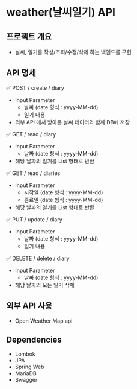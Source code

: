 # weather(날씨일기) API

## 프로젝트 개요
- 날씨, 일기를 작성/조회/수정/삭제 하는 백엔드를 구현

## API 명세
✅ POST / create / diary
- Input Parameter
  - 날짜 (date 형식 : yyyy-MM-dd) 
  - 일기 내용
- 외부 API 에서 받아온 날씨 데이터와 함께 DB에 저장

✅ GET / read / diary
- Input Parameter
  - 날짜 (date 형식 : yyyy-MM-dd) 
- 해당 날짜의 일기를 List 형태로 반환

✅ GET / read / diaries
- Input Parameter
  - 시작일 (date 형식 : yyyy-MM-dd) 
  - 종료일 (date 형식 : yyyy-MM-dd) 
- 해당 날짜의 일기를 List 형태로 반환

✅ PUT / update / diary
- Input Parameter
  - 날짜 (date 형식 : yyyy-MM-dd) 
  - 일기 내용

✅ DELETE / delete / diary
- Input Parameter
  - 날짜 (date 형식 : yyyy-MM-dd) 
- 해당 날짜의 모든 일기 삭제

## 외부 API 사용
- Open Weather Map api

## Dependencies
- Lombok
- JPA
- Spring Web
- MariaDB
- Swagger
